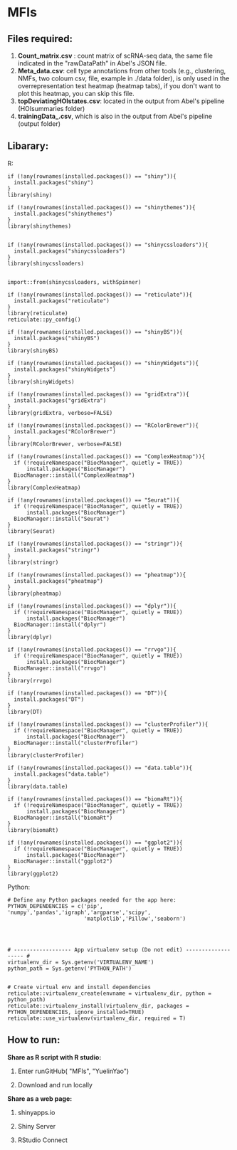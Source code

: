 # MFIs

## Files required:

1. **Count_matrix.csv** : count matrix of scRNA-seq data, the same file indicated in the "rawDataPath" in Abel's JSON file.
2. **Meta_data.csv**: cell type annotations from other tools (e.g., clustering, NMFs, two coloum csv, file, example in ./data folder), is only used in the overrepresentation test heatmap (heatmap tabs), if you don't want to plot this heatmap, you can skip this file.
3. **topDeviatingHOIstates.csv**: located in the output from Abel's pipeline (HOIsummaries folder)
4. **trainingData_.csv**, which is also in the output from Abel's pipeline (output folder)

## Libarary:
R:
```
if (!any(rownames(installed.packages()) == "shiny")){
  install.packages("shiny")
}
library(shiny)

if (!any(rownames(installed.packages()) == "shinythemes")){
  install.packages("shinythemes")
}
library(shinythemes)


if (!any(rownames(installed.packages()) == "shinycssloaders")){
  install.packages("shinycssloaders")
}
library(shinycssloaders)


import::from(shinycssloaders, withSpinner) 

if (!any(rownames(installed.packages()) == "reticulate")){
  install.packages("reticulate")
}
library(reticulate)
reticulate::py_config()

if (!any(rownames(installed.packages()) == "shinyBS")){
  install.packages("shinyBS")
}
library(shinyBS)

if (!any(rownames(installed.packages()) == "shinyWidgets")){
  install.packages("shinyWidgets")
}
library(shinyWidgets)

if (!any(rownames(installed.packages()) == "gridExtra")){
  install.packages("gridExtra")
}
library(gridExtra, verbose=FALSE) 

if (!any(rownames(installed.packages()) == "RColorBrewer")){
  install.packages("RColorBrewer")
}
library(RColorBrewer, verbose=FALSE)

if (!any(rownames(installed.packages()) == "ComplexHeatmap")){
  if (!requireNamespace("BiocManager", quietly = TRUE))
      install.packages("BiocManager")
  BiocManager::install("ComplexHeatmap")
}
library(ComplexHeatmap)

if (!any(rownames(installed.packages()) == "Seurat")){
  if (!requireNamespace("BiocManager", quietly = TRUE))
      install.packages("BiocManager")
  BiocManager::install("Seurat")
}
library(Seurat)

if (!any(rownames(installed.packages()) == "stringr")){
  install.packages("stringr")
}
library(stringr)

if (!any(rownames(installed.packages()) == "pheatmap")){
  install.packages("pheatmap")
}
library(pheatmap)

if (!any(rownames(installed.packages()) == "dplyr")){
  if (!requireNamespace("BiocManager", quietly = TRUE))
      install.packages("BiocManager")
  BiocManager::install("dplyr")
}
library(dplyr)

if (!any(rownames(installed.packages()) == "rrvgo")){
  if (!requireNamespace("BiocManager", quietly = TRUE))
      install.packages("BiocManager")
  BiocManager::install("rrvgo")
}
library(rrvgo)

if (!any(rownames(installed.packages()) == "DT")){
  install.packages("DT")
}
library(DT)

if (!any(rownames(installed.packages()) == "clusterProfiler")){
  if (!requireNamespace("BiocManager", quietly = TRUE))
      install.packages("BiocManager")
  BiocManager::install("clusterProfiler")
}
library(clusterProfiler)

if (!any(rownames(installed.packages()) == "data.table")){
  install.packages("data.table")
}
library(data.table)

if (!any(rownames(installed.packages()) == "biomaRt")){
  if (!requireNamespace("BiocManager", quietly = TRUE))
      install.packages("BiocManager")
  BiocManager::install("biomaRt")
}
library(biomaRt)

if (!any(rownames(installed.packages()) == "ggplot2")){
  if (!requireNamespace("BiocManager", quietly = TRUE))
      install.packages("BiocManager")
  BiocManager::install("ggplot2")
}
library(ggplot2)
```


Python:
```
# Define any Python packages needed for the app here:
PYTHON_DEPENDENCIES = c('pip', 'numpy','pandas','igraph','argparse','scipy',
                        'matplotlib','Pillow','seaborn')




# ------------------ App virtualenv setup (Do not edit) ------------------- #
virtualenv_dir = Sys.getenv('VIRTUALENV_NAME')
python_path = Sys.getenv('PYTHON_PATH')


# Create virtual env and install dependencies
reticulate::virtualenv_create(envname = virtualenv_dir, python = python_path)
reticulate::virtualenv_install(virtualenv_dir, packages = PYTHON_DEPENDENCIES, ignore_installed=TRUE)
reticulate::use_virtualenv(virtualenv_dir, required = T)
```


## How to run:
**Share as R script with R studio:**

1. Enter runGitHub( "MFIs", "YuelinYao")

2. Download and run locally

**Share as a web page:**

1. shinyapps.io

2. Shiny Server
 
3. RStudio Connect
